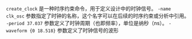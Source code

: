 `create_clock` 是一种时序约束命令，用于定义设计中的时钟信号。
`-name clk_osc` 参数指定了时钟的名称，这个名字可以在后续的时序约束或分析中引用。
`-period 37.037` 参数定义了时钟周期（也即频率），单位是纳秒（ns）。
`-waveform {0 18.518}` 参数定义了时钟信号的波形